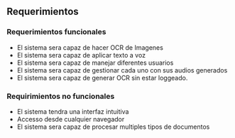 ## Requerimientos ## 



### Requerimientos funcionales ### 
- El sistema sera capaz de hacer OCR de Imagenes
- El sistema sera capaz de aplicar texto a voz
- El sistema sera capaz de manejar diferentes usuarios
- El sistema sera capaz de gestionar cada uno con sus audios generados 
- El sistema sera capaz de generar OCR sin estar loggeado. 

### Requirimientos no funcionales ### 

- El sistema tendra una interfaz intuitiva
- Accesso desde cualquier navegador 
- El sistema sera capaz de procesar multiples tipos de documentos